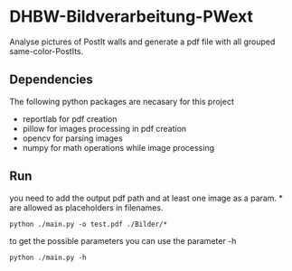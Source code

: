 # DHBW-Bildverarbeitung-PWext
Analyse pictures of PostIt walls and generate a pdf file with all grouped same-color-PostIts.


## Dependencies
The following python packages are necasary for this project
 - reportlab for pdf creation
 - pillow for images processing in pdf creation
 - opencv for parsing images
 - numpy for math operations while image processing

 ## Run
you need to add the output pdf path and at least one image as a param. * are allowed as placeholders in filenames.

```python ./main.py -o test.pdf ./Bilder/*```

to get the possible parameters you can use the parameter -h

```python ./main.py -h```